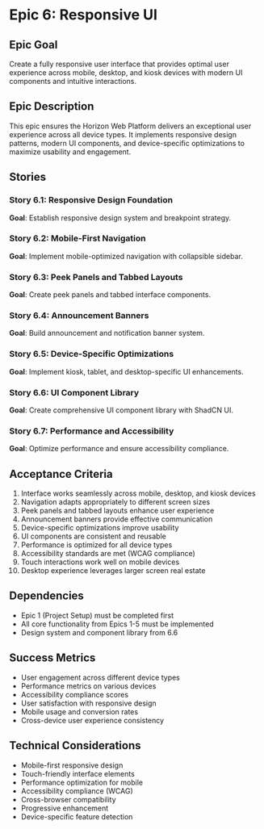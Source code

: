 # Epic 6: Responsive UI

## Epic Goal
Create a fully responsive user interface that provides optimal user experience across mobile, desktop, and kiosk devices with modern UI components and intuitive interactions.

## Epic Description
This epic ensures the Horizon Web Platform delivers an exceptional user experience across all device types. It implements responsive design patterns, modern UI components, and device-specific optimizations to maximize usability and engagement.

## Stories

### Story 6.1: Responsive Design Foundation
**Goal**: Establish responsive design system and breakpoint strategy.

### Story 6.2: Mobile-First Navigation
**Goal**: Implement mobile-optimized navigation with collapsible sidebar.

### Story 6.3: Peek Panels and Tabbed Layouts
**Goal**: Create peek panels and tabbed interface components.

### Story 6.4: Announcement Banners
**Goal**: Build announcement and notification banner system.

### Story 6.5: Device-Specific Optimizations
**Goal**: Implement kiosk, tablet, and desktop-specific UI enhancements.

### Story 6.6: UI Component Library
**Goal**: Create comprehensive UI component library with ShadCN UI.

### Story 6.7: Performance and Accessibility
**Goal**: Optimize performance and ensure accessibility compliance.

## Acceptance Criteria
1. Interface works seamlessly across mobile, desktop, and kiosk devices
2. Navigation adapts appropriately to different screen sizes
3. Peek panels and tabbed layouts enhance user experience
4. Announcement banners provide effective communication
5. Device-specific optimizations improve usability
6. UI components are consistent and reusable
7. Performance is optimized for all device types
8. Accessibility standards are met (WCAG compliance)
9. Touch interactions work well on mobile devices
10. Desktop experience leverages larger screen real estate

## Dependencies
- Epic 1 (Project Setup) must be completed first
- All core functionality from Epics 1-5 must be implemented
- Design system and component library from 6.6

## Success Metrics
- User engagement across different device types
- Performance metrics on various devices
- Accessibility compliance scores
- User satisfaction with responsive design
- Mobile usage and conversion rates
- Cross-device user experience consistency

## Technical Considerations
- Mobile-first responsive design
- Touch-friendly interface elements
- Performance optimization for mobile
- Accessibility compliance (WCAG)
- Cross-browser compatibility
- Progressive enhancement
- Device-specific feature detection 